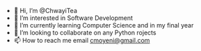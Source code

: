 - 👋 Hi, I’m @ChwayiTea
- 👀 I’m interested in Software Development
- 🌱 I’m currently learning Computer Science and in my final year
- 💞️ I’m looking to collaborate on any Python rojects
- 📫 How to reach me email cmoyeni@gmail.com


